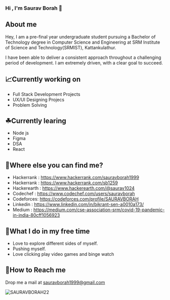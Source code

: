 ### Hi , I'm Saurav Borah 👋

## About me
  Hey, I am a pre-final year undergraduate student pursuing a Bachelor of Technology degree in Computer Science and Engineering at SRM Institute of Science and Technology(SRMIST), Kattankulathur.
  
  I have been able to deliver a consistent approach throughout a challenging period of development.
  I am extremely driven, with a clear goal to succeed.
  
## 📈Currently working on
  - Full Stack Development Projects 
  - UX/UI Designing Projecs
  - Problem Solving

## ☘Currently learing
  - Node js
  - Figma
  - DSA
  - React
  
## 🤔Where else you can find me?
  - Hackerrank : https://www.hackerrank.com/sauravborah1999
  - Hackerrank : https://www.hackerrank.com/sb1259
  - Hackerearth : https://www.hackerearth.com/@saurav1024
  - Codechef : https://www.codechef.com/users/sauravborah
  - Codeforces: https://codeforces.com/profile/SAURAVBORAH 
  - Linkedin : https://www.linkedin.com/in/bikrant-sen-a0010a173/
  - Medium : https://medium.com/cse-association-srm/covid-19-pandemic-in-india-80cff1056923
  
## 🤗What I do in my free time
  - Love to explore different sides of myself.
  - Pushing myself.
  - Love clicking play video games and binge watch
  
## 📧How to Reach me
  Drop me a mail at sauravborah1999@gmail.com
  
  <p><img align="left" src="https://github-readme-stats.vercel.app/api/top-langs?username=SAURAVBORAH22&show_icons=true&locale=en&layout=compact" alt="SAURAVBORAH22" /></p>
